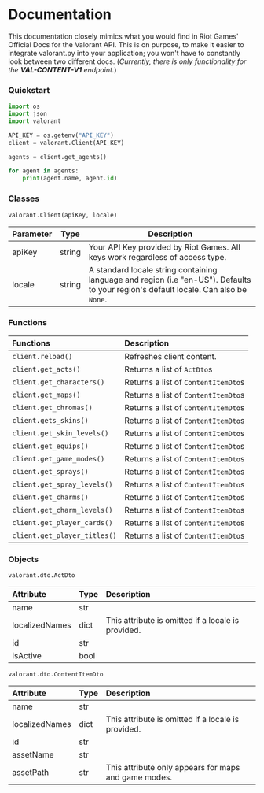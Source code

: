 # Documentation

This documentation closely mimics what you would find in Riot Games' Official Docs for the Valorant API. This is on purpose, to make it easier to integrate valorant.py into your application; you won't have to constantly look between two different docs. (*Currently, there is only functionality for the **VAL-CONTENT-V1** endpoint.*)

### Quickstart 

```python
import os
import json
import valorant

API_KEY = os.getenv("API_KEY")
client = valorant.Client(API_KEY)

agents = client.get_agents()

for agent in agents:
	print(agent.name, agent.id)
```

### Classes

`valorant.Client(apiKey, locale)`

| Parameter | Type   | Description                                                                                                    |
|-----------|--------|----------------------------------------------------------------------------------------------------------------|
| apiKey    | string | Your API Key provided by Riot Games. All keys work regardless of access type.                                  |
| locale    | string | A standard locale string containing language and region (i.e "en-US"). Defaults to your region's default locale. Can also be `None`. |

### Functions

| Functions                    | Description                         |
|:-----------------------------|:------------------------------------|  
| `client.reload()`            | Refreshes client content.           |
| `client.get_acts()`          | Returns a list of `ActDto`s         |
| `client.get_characters()`    | Returns a list of `ContentItemDto`s |
| `client.get_maps()`          | Returns a list of `ContentItemDto`s |
| `client.get_chromas()`       | Returns a list of `ContentItemDto`s |
| `client.gets_skins()`        | Returns a list of `ContentItemDto`s |
| `client.get_skin_levels()`   | Returns a list of `ContentItemDto`s |
| `client.get_equips()`        | Returns a list of `ContentItemDto`s |
| `client.get_game_modes()`    | Returns a list of `ContentItemDto`s |
| `client.get_sprays()`        | Returns a list of `ContentItemDto`s |
| `client.get_spray_levels()`  | Returns a list of `ContentItemDto`s |
| `client.get_charms()`        | Returns a list of `ContentItemDto`s |
| `client.get_charm_levels()`  | Returns a list of `ContentItemDto`s |
| `client.get_player_cards()`  | Returns a list of `ContentItemDto`s |
| `client.get_player_titles()` | Returns a list of `ContentItemDto`s |

### Objects

`valorant.dto.ActDto`

| Attribute      | Type | Description                                        |
|:---------------|:-----|:---------------------------------------------------|
| name           | str  |                                                    |
| localizedNames | dict | This attribute is omitted if a locale is provided. |
| id             | str  |                                                    |
| isActive       | bool |                                                    |

`valorant.dto.ContentItemDto`

| Attribute      | Type | Description                                          |
|:---------------|:-----|:-----------------------------------------------------|
| name           | str  |                                                      |
| localizedNames | dict | This attribute is omitted if a locale is provided.   |
| id             | str  |                                                      |
| assetName      | str  |                                                      |
| assetPath      | str  | This attribute only appears for maps and game modes. |
